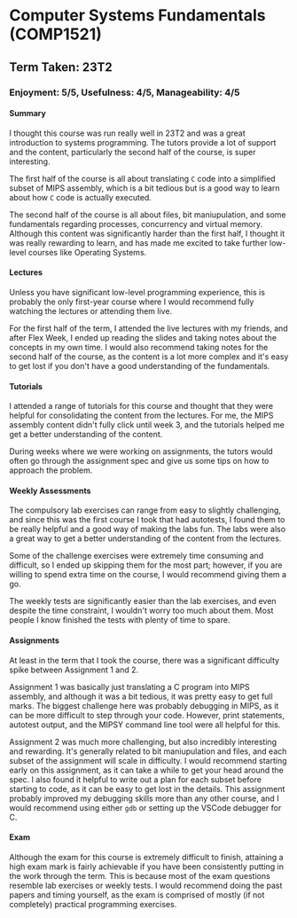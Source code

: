 # Computer Systems Fundamentals (COMP1521)

## Term Taken: 23T2

### Enjoyment: 5/5, Usefulness: 4/5, Manageability: 4/5



#### Summary
I thought this course was run really well in 23T2 and was a great introduction to systems programming. The tutors provide a lot of support and the content, particularly the second half of the course, is super interesting.

The first half of the course is all about translating `C` code into a simplified subset of MIPS assembly, which is a bit tedious but is a good way to learn about how `C` code is actually executed.

The second half of the course is all about files, bit maniupulation, and some fundamentals regarding processes, concurrency and virtual memory. Although this content was significantly harder than the first half, I thought it was really rewarding to learn, and has made me excited to take further low-level courses like Operating Systems.


#### Lectures
Unless you have significant low-level programming experience, this is probably the only first-year course where I would recommend fully watching the lectures or attending them live.

For the first half of the term, I attended the live lectures with my friends, and after Flex Week, I ended up reading the slides and taking notes about the concepts in my own time. I would also recommend taking notes for the second half of the course, as the content is a lot more complex and it's easy to get lost if you don't have a good understanding of the fundamentals.

#### Tutorials
I attended a range of tutorials for this course and thought that they were helpful for consolidating the content from the lectures. For me, the MIPS assembly content didn't fully click until week 3, and the tutorials helped me get a better understanding of the content.

During weeks where we were working on assignments, the tutors would often go through the assignment spec and give us some tips on how to approach the problem.

#### Weekly Assessments
The compulsory lab exercises can range from easy to slightly challenging, and since this was the first course I took that had autotests, I found them to be really helpful and a good way of making the labs fun. The labs were also a great way to get a better understanding of the content from the lectures.

Some of the challenge exercises were extremely time consuming and difficult, so I ended up skipping them for the most part; however, if you are willing to spend extra time on the course, I would recommend giving them a go.

The weekly tests are significantly easier than the lab exercises, and even despite the time constraint, I wouldn't worry too much about them. Most people I know finished the tests with plenty of time to spare.

#### Assignments
At least in the term that I took the course, there was a significant difficulty spike between Assignment 1 and 2.

Assignment 1 was basically just translating a C program into MIPS assembly, and although it was a bit tedious, it was pretty easy to get full marks. The biggest challenge here was probably debugging in MIPS, as it can be more difficult to step through your code. However, print statements, autotest output, and the MIPSY command line tool were all helpful for this.

Assignment 2 was much more challenging, but also incredibly interesting and rewarding. It's generally related to bit maniupulation and files, and each subset of the assignment will scale in difficulty. I would recommend starting early on this assignment, as it can take a while to get your head around the spec. I also found it helpful to write out a plan for each subset before starting to code, as it can be easy to get lost in the details. This assignment probably improved my debugging skills more than any other course, and I would recommend using either `gdb` or setting up the VSCode debugger for C.


#### Exam
Although the exam for this course is extremely difficult to finish, attaining a high exam mark is fairly achievable if you have been consistently putting in the work through the term. This is because most of the exam questions resemble lab exercises or weekly tests. I would recommend doing the past papers and timing yourself, as the exam is comprised of mostly (if not completely) practical programming exercises.